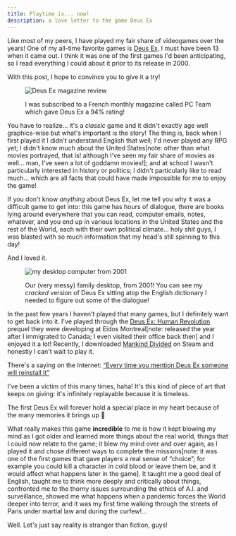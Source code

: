 ```yaml
---
title: Playtime is... now!
description: a love letter to the game Deus Ex
---
```


Like most of my peers, I have played my fair share of videogames over the years! One of my all-time favorite games is <a href="https://en.wikipedia.org/wiki/Deus_Ex_(video_game)" target="_blank" rel="noopener noreferrer">Deus Ex</a>. I must have been 13 when it came out. I think it was one of the first games I'd been anticipating, so I read everything I could about it prior to its release in 2000.

With this post, I hope to convince you to give it a try!

<figure>

![Deus Ex magazine review](https://cloud.fredmercy.com/index.php/s/9w7pFGXPP5QLTnq/preview)

<figcaption>I was subscribed to a French monthly magazine called PC Team which gave Deus Ex a 94% rating!</figcaption>

</figure>

You have to realize... it's a _classic_ game and it didn't exactly age well graphics-wise but what's important is the story! The thing is, back when I first played it I didn't understand English that well; I'd never played any RPG yet; I didn't know much about the United States[note: other than what movies portrayed, that is! although I've seen my fair share of movies as well... man, I've seen a lot of goddamn movies!]; and at school I wasn't particularly interested in history or politics; I didn't particularly like to read much... which are all facts that could have made impossible for me to enjoy the game!

If you don't know _anything_ about Deus Ex, let me tell you why it was a difficult game to get into: this game has hours of dialogue, there are books lying around everywhere that you can read, computer emails, notes, whatever, and you end up in various locations in the United States and the rest of the World, each with their own political climate... holy shit guys, I was blasted with so much information that my head's still spinning to this day!

And I loved it.

<figure>

![my desktop computer from 2001](https://cloud.fredmercy.com/index.php/s/zb5AZ8DHbAB2WiZ/preview)

<figcaption>Our (very messy) family desktop, from 2001! You can see my <em>cracked</em> version of Deus Ex sitting atop the English dictionary I needed to figure out some of the dialogue!</figcaption>

</figure>

In the past few years I haven't played that many games, but I definitely want to get back into it. I've played through the <a href="https://en.wikipedia.org/wiki/Deus_Ex:_Human_Revolution" target="_blank" rel="noopener noreferrer">Deus Ex: Human Revolution</a> prequel they were developing at Eidos Montreal[note: released the year after I immigrated to Canada; I even visited their office back then] and I enjoyed it a lot! Recently, I downloaded <a href="https://en.wikipedia.org/wiki/Deus_Ex:_Mankind_Divided" target="_blank" rel="noopener noreferrer">Mankind Divided</a> on Steam and honestly I can't wait to play it.

<aside data-component="drawer" data-label="show nerdy anecdote (+)">

There's a saying on the Internet: <a href="https://knowyourmeme.com/forums/riff-raff/topics/54513-every-time-you-mention-deus-ex-someone-will-reinstall-it" target="_blank" rel="noopener noreferrer">“Every time you mention Deus Ex someone will reinstall it”</a>

I've been a victim of this many times, haha! It's this kind of piece of art that keeps on giving: it's infinitely replayable because it is timeless.

</aside>

The first Deus Ex will forever hold a special place in my heart because of the many memories it brings up 🖤

What really makes this game **incredible** to me is how it kept blowing my mind as I got older and learned more things about the real world, things that I could now relate to the game; it blew my mind over and over again, as I played it and chose different ways to complete the missions[note: it was one of the first games that gave players a real sense of “choice”; for example you could kill a character in cold blood or leave them be, and it would affect what happens later in the game]. It taught me a good deal of English, taught me to think more deeply and critically about things, confronted me to the thorny issues surrounding the ethics of A.I. and surveillance, showed me what happens when a pandemic forces the World deeper into terror, and it was my first time walking through the streets of Paris under martial law and during the curfew!...

Well. Let's just say reality is stranger than fiction, guys!
